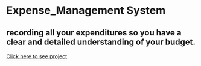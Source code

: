 # Expense_Management System
## recording all your expenditures so you have a clear and detailed understanding of your budget.

[Click here to see project](https://expense-management-system-snowy.vercel.app/)
